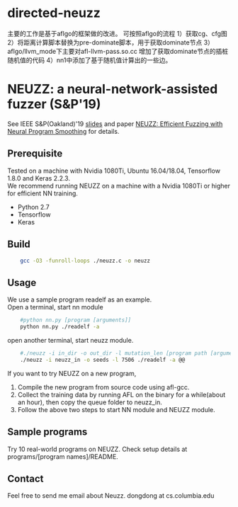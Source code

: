 # directed-neuzz

主要的工作是基于aflgo的框架做的改进。
可按照aflgo的流程
1）获取cg、cfg图
2）将距离计算脚本替换为pre-dominate脚本，用于获取dominate节点
3）aflgo/llvm_mode下主要对afl-llvm-pass.so.cc 增加了获取dominate节点的插桩随机值的代码
4）nn1中添加了基于随机值计算出的一些边。




# NEUZZ: a neural-network-assisted fuzzer (S&P'19)
See IEEE S&P(Oakland)'19 [slides](https://drive.google.com/file/d/1_A33wucTOA2nZpKVArvsXajh-2LNrCZK/view?usp=sharing) and paper [NEUZZ: Efficient Fuzzing with Neural Program Smoothing](https://arxiv.org/abs/1807.05620) for details.
## Prerequisite
Tested on a machine with Nvidia 1080Ti, Ubuntu 16.04/18.04, Tensorflow 1.8.0 and Keras 2.2.3.<br/>
We recommend running NEUZZ on a machine with a Nvidia 1080Ti or higher for efficient NN training.
- Python 2.7
- Tensorflow
- Keras
## Build
```bash
    gcc -O3 -funroll-loops ./neuzz.c -o neuzz
```
## Usage
We use a sample program readelf as an example.<br/>
Open a terminal, start nn module
```bash
    #python nn.py [program [arguments]]
    python nn.py ./readelf -a
```
open another terminal, start neuzz module.
```bash
    #./neuzz -i in_dir -o out_dir -l mutation_len [program path [arguments]] @@
    ./neuzz -i neuzz_in -o seeds -l 7506 ./readelf -a @@  
```
If you want to try NEUZZ on a new program, 
1. Compile the new program from source code using afl-gcc.
2. Collect the training data by running AFL on the binary for a while(about an hour), then copy the queue folder to neuzz_in.
3. Follow the above two steps to start NN module and NEUZZ module.
## Sample programs
Try 10 real-world programs on NEUZZ. Check setup details at programs/[program names]/README.

## Contact
Feel free to send me email about Neuzz. dongdong at cs.columbia.edu
